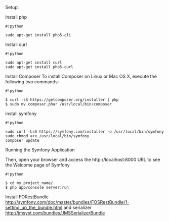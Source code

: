 Setup:


Install php

```
#!python

sudo apt-get install php5-cli

```
Install curl
```
#!python

sudo apt-get install curl
sudo apt-get install php5-curl

```
Install Composer
To install Composer on Linux or Mac OS X, execute the following two commands:
```
#!python

$ curl -sS https://getcomposer.org/installer | php
$ sudo mv composer.phar /usr/local/bin/composer

```

install symfony
```
#!python

sudo curl -LsS https://symfony.com/installer -o /usr/local/bin/symfony
sudo chmod a+x /usr/local/bin/symfony
composer update

```


Running the Symfony Application

Then, open your browser and access the http://localhost:8000 URL to see the Welcome page of Symfony
```
#!python

$ cd my_project_name/
$ php app/console server:run
```
Install FORestBundle
http://symfony.com/doc/master/bundles/FOSRestBundle/1-setting_up_the_bundle.html
and serializer
http://jmsyst.com/bundles/JMSSerializerBundle
